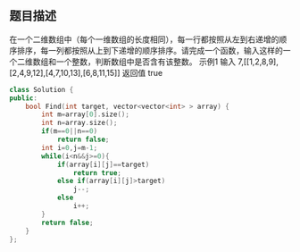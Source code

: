 ## 题目描述
在一个二维数组中（每个一维数组的长度相同），每一行都按照从左到右递增的顺序排序，每一列都按照从上到下递增的顺序排序。请完成一个函数，输入这样的一个二维数组和一个整数，判断数组中是否含有该整数。
示例1
输入
7,[[1,2,8,9],[2,4,9,12],[4,7,10,13],[6,8,11,15]]
返回值
true

```C++
class Solution {
public:
    bool Find(int target, vector<vector<int> > array) {
        int m=array[0].size();
        int n=array.size();
        if(m==0||n==0)
            return false;
        int i=0,j=m-1;
        while(i<n&&j>=0){
            if(array[i][j]==target)
                return true;
            else if(array[i][j]>target)
                j--;
            else
                i++;
        }
        return false;
    }
};


```
